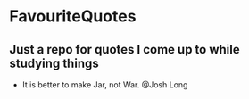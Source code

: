 # FavouriteQuotes
Just a repo for quotes I come up to while studying things
---------------------------------------------------------

 - It is better to make Jar, not War. @Josh Long
